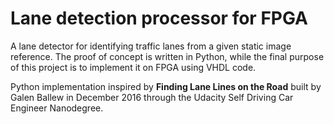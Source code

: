 # Lane detection processor for FPGA
A lane detector for identifying traffic lanes from a given static image reference. The proof of concept is written in Python, while the final purpose of this project is to implement it on FPGA using VHDL code.



Python implementation inspired by **Finding Lane Lines on the Road** built by Galen Ballew in December 2016 through the Udacity Self Driving Car Engineer Nanodegree.
